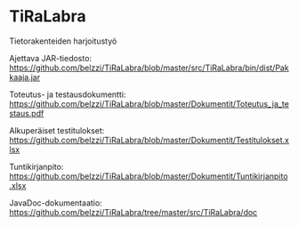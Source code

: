TiRaLabra
=========

Tietorakenteiden harjoitustyö

Ajettava JAR-tiedosto:
https://github.com/belzzi/TiRaLabra/blob/master/src/TiRaLabra/bin/dist/Pakkaaja.jar

Toteutus- ja testausdokumentti:
https://github.com/belzzi/TiRaLabra/blob/master/Dokumentit/Toteutus_ja_testaus.pdf

Alkuperäiset testitulokset:
https://github.com/belzzi/TiRaLabra/blob/master/Dokumentit/Testitulokset.xlsx

Tuntikirjanpito:
https://github.com/belzzi/TiRaLabra/blob/master/Dokumentit/Tuntikirjanpito.xlsx

JavaDoc-dokumentaatio:
https://github.com/belzzi/TiRaLabra/tree/master/src/TiRaLabra/doc